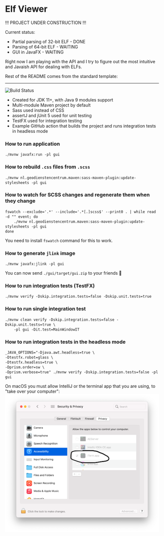 # Elf Viewer

!!! PROJECT UNDER CONSTRUCTION !!!

Current status:
* Partial parsing of 32-bit ELF - DONE
* Parsing of 64-bit ELF - WAITING
* GUI in JavaFX - WAITING

Right now I am playing with the API and I try to figure out the most
intuitive and Javaish API for dealing with ELFs.

Rest of the README comes from the standard template:

---

![Build Status](https://github.com/marcin-chwedczuk/elf-viewer/actions/workflows/ci.yaml/badge.svg)

* Created for JDK 11+, with Java 9 modules support
* Multi-module Maven project by default
* Sass used instead of CSS
* assertJ and jUnit 5 used for unit testing
* TestFX used for integration testing
* Example GitHub action that builds the project and runs integration tests in headless mode

### How to run application
```
./mvnw javafx:run -pl gui
```

### How to rebuild `.css` files from `.scss`
```
./mvnw nl.geodienstencentrum.maven:sass-maven-plugin:update-stylesheets -pl gui
```

### How to watch for SCSS changes and regenerate them when they change
```
fswatch --exclude='.*' --include='.*[.]scss$' --print0 . | while read -d "" event; do
    ./mvnw nl.geodienstencentrum.maven:sass-maven-plugin:update-stylesheets -pl gui 
done
```
You need to install `fswatch` command for this to work.

### How to generate `jlink` image
```
./mvnw javafx:jlink -pl gui 
```
You can now send `./gui/target/gui.zip` to your friends :tada:

### How to run integration tests (TestFX)
```
./mvnw verify -Dskip.integration.tests=false -Dskip.unit.tests=true
```

### How to run single integration test
```
./mvnw clean verify -Dskip.integration.tests=false -Dskip.unit.tests=true \
    -pl gui -Dit.test=MainWindowIT
```

### How to run integration tests in the headless mode
```
_JAVA_OPTIONS="-Djava.awt.headless=true \
-Dtestfx.robot=glass \
-Dtestfx.headless=true \
-Dprism.order=sw \
-Dprism.verbose=true" ./mvnw verify -Dskip.integration.tests=false -pl gui 
```

On macOS you must allow IntelliJ or the terminal app that you are using,
to "take over your computer":
![macOS settings needed for IT](docs/macOS-it-perm.png)



